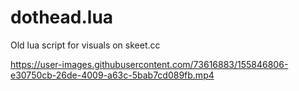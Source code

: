 # dothead.lua
Old lua script for visuals on skeet.cc

https://user-images.githubusercontent.com/73616883/155846806-e30750cb-26de-4009-a63c-5bab7cd089fb.mp4

